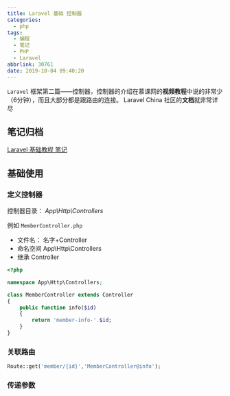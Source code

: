 ```yaml
---
title: Laravel 基础 控制器
categories:
  - php
tags:
  - 编程
  - 笔记
  - PHP
  - Laravel
abbrlink: 30761
date: 2019-10-04 09:40:20
---
```




`Laravel` 框架第二篇——控制器，控制器的介绍在慕课网的**视频教程**中说的非常少（6分钟），而且大部分都是跟路由的连接。 Laravel China 社区的**文档**就非常详尽

<!-- more -->

## 笔记归档

[Laravel 基础教程 笔记](https://mojuchen.github.io/tags/Laravel/)

## 基础使用

### 定义控制器

控制器目录： *App\Http\Controllers*

例如 `MemberController.php`

- 文件名： 名字+Controller
- 命名空间 App\Http\Controllers
- 继承 Controller

```php
<?php

namespace App\Http\Controllers;

class MemberController extends Controller
{
    public function info($id)
    {
        return 'member-info-'.$id;
    }
}
```

### 关联路由

```php
Route::get('member/{id}','MemberController@info');
```

### 传递参数